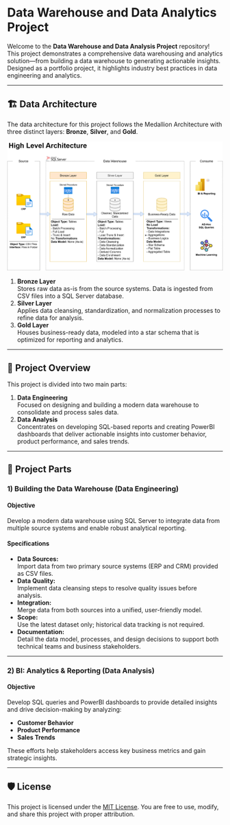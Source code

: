 # Data Warehouse and Data Analytics Project

Welcome to the **Data Warehouse and Data Analysis Project** repository!  
This project demonstrates a comprehensive data warehousing and analytics solution—from building a data warehouse to generating actionable insights. Designed as a portfolio project, it highlights industry best practices in data engineering and analytics.

---

## 🏗️ Data Architecture

The data architecture for this project follows the Medallion Architecture with three distinct layers: **Bronze**, **Silver**, and **Gold**.

![Data Architecture](Data%20Warehouse/documents/data_architecture.png)

1. **Bronze Layer**  
   Stores raw data as-is from the source systems. Data is ingested from CSV files into a SQL Server database.
2. **Silver Layer**  
   Applies data cleansing, standardization, and normalization processes to refine data for analysis.
3. **Gold Layer**  
   Houses business-ready data, modeled into a star schema that is optimized for reporting and analytics.

---

## 📖 Project Overview

This project is divided into two main parts:

1. **Data Engineering**  
   Focused on designing and building a modern data warehouse to consolidate and process sales data.
2. **Data Analysis**  
   Concentrates on developing SQL-based reports and creating PowerBI dashboards that deliver actionable insights into customer behavior, product performance, and sales trends.

---

## 🚀 Project Parts

### 1) Building the Data Warehouse (Data Engineering)

#### Objective
Develop a modern data warehouse using SQL Server to integrate data from multiple source systems and enable robust analytical reporting.

#### Specifications
- **Data Sources:**  
  Import data from two primary source systems (ERP and CRM) provided as CSV files.
- **Data Quality:**  
  Implement data cleansing steps to resolve quality issues before analysis.
- **Integration:**  
  Merge data from both sources into a unified, user-friendly model.
- **Scope:**  
  Use the latest dataset only; historical data tracking is not required.
- **Documentation:**  
  Detail the data model, processes, and design decisions to support both technical teams and business stakeholders.

---

### 2) BI: Analytics & Reporting (Data Analysis)

#### Objective
Develop SQL queries and PowerBI dashboards to provide detailed insights and drive decision-making by analyzing:

- **Customer Behavior**
- **Product Performance**
- **Sales Trends**

These efforts help stakeholders access key business metrics and gain strategic insights.

---

## 🛡️ License

This project is licensed under the [MIT License](LICENSE). You are free to use, modify, and share this project with proper attribution.
